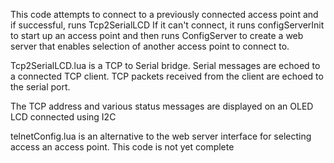 This code attempts to connect to a previously connected access point and if successful, runs Tcp2SerialLCD
If it can't connect, it runs configServerInit to start up an access point and then runs ConfigServer to create a web server that enables selection of another access point to connect to.

Tcp2SerialLCD.lua is a TCP to Serial bridge. Serial messages are echoed to a connected TCP client. TCP packets received from the client are echoed to the serial port.

The TCP address and various status messages are displayed on an OLED LCD connected using I2C

telnetConfig.lua is an alternative to the web server interface for selecting access an access point. This code is not yet complete